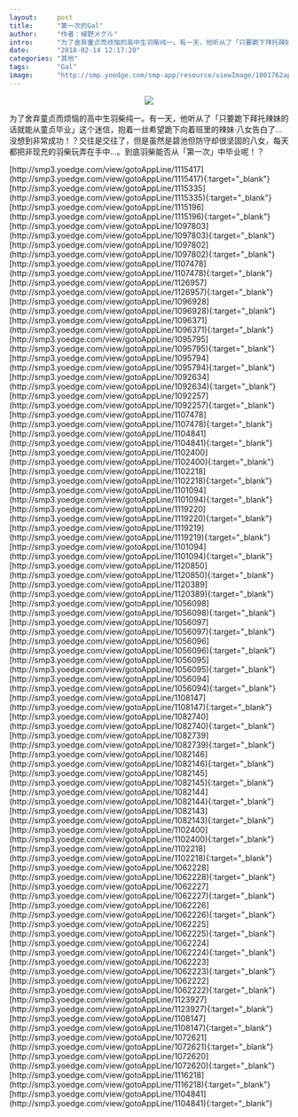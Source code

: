 ```yaml
---
layout:     post
title:      "第一次的Gal"
author:     "作者：植野メグル"
intro:      "为了舍弃童贞而烦恼的高中生羽柴纯一。有一天，他听从了「只要跪下拜托辣妹的话就能从童贞毕业」这个迷信，抱着一丝希望跪下向着班里的辣妹·八女告白了…没想到非常成功！？交往是交往了，但是虽然是碧池但防守却很坚固的八女，每天都把非现充的羽柴玩弄在手中…。到底羽柴能否从「第一次」中毕业呢！？"
date:       "2018-02-14 12:17:20"
categories: "其他"
tags:       "Gal"
image:      "http://smp.yoedge.com/smp-app/resource/viewImage/1001762appline.png"
---
```

<div style="text-align: center">
<p><img src="http://smp.yoedge.com/smp-app/resource/viewImage/1001762appline.png"/></p>
</div>
<p class="post-meta">
<span>为了舍弃童贞而烦恼的高中生羽柴纯一。有一天，他听从了「只要跪下拜托辣妹的话就能从童贞毕业」这个迷信，抱着一丝希望跪下向着班里的辣妹·八女告白了…没想到非常成功！？交往是交往了，但是虽然是碧池但防守却很坚固的八女，每天都把非现充的羽柴玩弄在手中…。到底羽柴能否从「第一次」中毕业呢！？</span>
</p>
[http://smp3.yoedge.com/view/gotoAppLine/1115417](http://smp3.yoedge.com/view/gotoAppLine/1115417){:target="_blank"}
[http://smp3.yoedge.com/view/gotoAppLine/1115335](http://smp3.yoedge.com/view/gotoAppLine/1115335){:target="_blank"}
[http://smp3.yoedge.com/view/gotoAppLine/1115196](http://smp3.yoedge.com/view/gotoAppLine/1115196){:target="_blank"}
[http://smp3.yoedge.com/view/gotoAppLine/1097803](http://smp3.yoedge.com/view/gotoAppLine/1097803){:target="_blank"}
[http://smp3.yoedge.com/view/gotoAppLine/1097802](http://smp3.yoedge.com/view/gotoAppLine/1097802){:target="_blank"}
[http://smp3.yoedge.com/view/gotoAppLine/1107478](http://smp3.yoedge.com/view/gotoAppLine/1107478){:target="_blank"}
[http://smp3.yoedge.com/view/gotoAppLine/1126957](http://smp3.yoedge.com/view/gotoAppLine/1126957){:target="_blank"}
[http://smp3.yoedge.com/view/gotoAppLine/1096928](http://smp3.yoedge.com/view/gotoAppLine/1096928){:target="_blank"}
[http://smp3.yoedge.com/view/gotoAppLine/1096371](http://smp3.yoedge.com/view/gotoAppLine/1096371){:target="_blank"}
[http://smp3.yoedge.com/view/gotoAppLine/1095795](http://smp3.yoedge.com/view/gotoAppLine/1095795){:target="_blank"}
[http://smp3.yoedge.com/view/gotoAppLine/1095794](http://smp3.yoedge.com/view/gotoAppLine/1095794){:target="_blank"}
[http://smp3.yoedge.com/view/gotoAppLine/1092634](http://smp3.yoedge.com/view/gotoAppLine/1092634){:target="_blank"}
[http://smp3.yoedge.com/view/gotoAppLine/1092257](http://smp3.yoedge.com/view/gotoAppLine/1092257){:target="_blank"}
[http://smp3.yoedge.com/view/gotoAppLine/1107478](http://smp3.yoedge.com/view/gotoAppLine/1107478){:target="_blank"}
[http://smp3.yoedge.com/view/gotoAppLine/1104841](http://smp3.yoedge.com/view/gotoAppLine/1104841){:target="_blank"}
[http://smp3.yoedge.com/view/gotoAppLine/1102400](http://smp3.yoedge.com/view/gotoAppLine/1102400){:target="_blank"}
[http://smp3.yoedge.com/view/gotoAppLine/1102218](http://smp3.yoedge.com/view/gotoAppLine/1102218){:target="_blank"}
[http://smp3.yoedge.com/view/gotoAppLine/1101094](http://smp3.yoedge.com/view/gotoAppLine/1101094){:target="_blank"}
[http://smp3.yoedge.com/view/gotoAppLine/1119220](http://smp3.yoedge.com/view/gotoAppLine/1119220){:target="_blank"}
[http://smp3.yoedge.com/view/gotoAppLine/1119219](http://smp3.yoedge.com/view/gotoAppLine/1119219){:target="_blank"}
[http://smp3.yoedge.com/view/gotoAppLine/1101094](http://smp3.yoedge.com/view/gotoAppLine/1101094){:target="_blank"}
[http://smp3.yoedge.com/view/gotoAppLine/1120850](http://smp3.yoedge.com/view/gotoAppLine/1120850){:target="_blank"}
[http://smp3.yoedge.com/view/gotoAppLine/1120389](http://smp3.yoedge.com/view/gotoAppLine/1120389){:target="_blank"}
[http://smp3.yoedge.com/view/gotoAppLine/1056098](http://smp3.yoedge.com/view/gotoAppLine/1056098){:target="_blank"}
[http://smp3.yoedge.com/view/gotoAppLine/1056097](http://smp3.yoedge.com/view/gotoAppLine/1056097){:target="_blank"}
[http://smp3.yoedge.com/view/gotoAppLine/1056096](http://smp3.yoedge.com/view/gotoAppLine/1056096){:target="_blank"}
[http://smp3.yoedge.com/view/gotoAppLine/1056095](http://smp3.yoedge.com/view/gotoAppLine/1056095){:target="_blank"}
[http://smp3.yoedge.com/view/gotoAppLine/1056094](http://smp3.yoedge.com/view/gotoAppLine/1056094){:target="_blank"}
[http://smp3.yoedge.com/view/gotoAppLine/1108147](http://smp3.yoedge.com/view/gotoAppLine/1108147){:target="_blank"}
[http://smp3.yoedge.com/view/gotoAppLine/1082740](http://smp3.yoedge.com/view/gotoAppLine/1082740){:target="_blank"}
[http://smp3.yoedge.com/view/gotoAppLine/1082739](http://smp3.yoedge.com/view/gotoAppLine/1082739){:target="_blank"}
[http://smp3.yoedge.com/view/gotoAppLine/1082146](http://smp3.yoedge.com/view/gotoAppLine/1082146){:target="_blank"}
[http://smp3.yoedge.com/view/gotoAppLine/1082145](http://smp3.yoedge.com/view/gotoAppLine/1082145){:target="_blank"}
[http://smp3.yoedge.com/view/gotoAppLine/1082144](http://smp3.yoedge.com/view/gotoAppLine/1082144){:target="_blank"}
[http://smp3.yoedge.com/view/gotoAppLine/1082143](http://smp3.yoedge.com/view/gotoAppLine/1082143){:target="_blank"}
[http://smp3.yoedge.com/view/gotoAppLine/1102400](http://smp3.yoedge.com/view/gotoAppLine/1102400){:target="_blank"}
[http://smp3.yoedge.com/view/gotoAppLine/1102218](http://smp3.yoedge.com/view/gotoAppLine/1102218){:target="_blank"}
[http://smp3.yoedge.com/view/gotoAppLine/1062228](http://smp3.yoedge.com/view/gotoAppLine/1062228){:target="_blank"}
[http://smp3.yoedge.com/view/gotoAppLine/1062227](http://smp3.yoedge.com/view/gotoAppLine/1062227){:target="_blank"}
[http://smp3.yoedge.com/view/gotoAppLine/1062226](http://smp3.yoedge.com/view/gotoAppLine/1062226){:target="_blank"}
[http://smp3.yoedge.com/view/gotoAppLine/1062225](http://smp3.yoedge.com/view/gotoAppLine/1062225){:target="_blank"}
[http://smp3.yoedge.com/view/gotoAppLine/1062224](http://smp3.yoedge.com/view/gotoAppLine/1062224){:target="_blank"}
[http://smp3.yoedge.com/view/gotoAppLine/1062223](http://smp3.yoedge.com/view/gotoAppLine/1062223){:target="_blank"}
[http://smp3.yoedge.com/view/gotoAppLine/1062222](http://smp3.yoedge.com/view/gotoAppLine/1062222){:target="_blank"}
[http://smp3.yoedge.com/view/gotoAppLine/1123927](http://smp3.yoedge.com/view/gotoAppLine/1123927){:target="_blank"}
[http://smp3.yoedge.com/view/gotoAppLine/1108147](http://smp3.yoedge.com/view/gotoAppLine/1108147){:target="_blank"}
[http://smp3.yoedge.com/view/gotoAppLine/1072621](http://smp3.yoedge.com/view/gotoAppLine/1072621){:target="_blank"}
[http://smp3.yoedge.com/view/gotoAppLine/1072620](http://smp3.yoedge.com/view/gotoAppLine/1072620){:target="_blank"}
[http://smp3.yoedge.com/view/gotoAppLine/1116218](http://smp3.yoedge.com/view/gotoAppLine/1116218){:target="_blank"}
[http://smp3.yoedge.com/view/gotoAppLine/1104841](http://smp3.yoedge.com/view/gotoAppLine/1104841){:target="_blank"}



